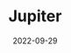 ---
layout: image
title: Jupiter
date: 2022-09-29
image: Jupiter 2022-09-29 22_23_19_Planet_50_Sharp100_B1.0_C1.0_S1_N50.jpg
gear:
- ref: 5semount
- ref: 5se
- ref: asi662
  settings:
    gain: 150
    exposure: 15ms
catalogues:
- Solar System
targets:
- Jupiter
---